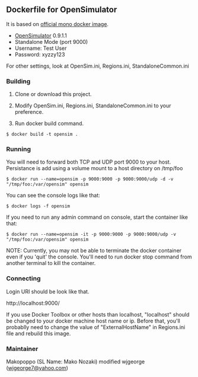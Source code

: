 ## Dockerfile for OpenSimulator

It is based on [official mono docker image](https://hub.docker.com/_/mono/).

* [OpenSimulator](http://opensimulator.org) 0.9.1.1
* Standalone Mode (port 9000)
* Username: Test User 
* Password: xyzzy123

For other settings, look at OpenSim.ini, Regions.ini, StandaloneCommon.ini

### Building

1. Clone or download this project.

2. Modify OpenSim.ini, Regions.ini, StandaloneCommon.ini to your preference.

3. Run docker build command.

```
$ docker build -t opensim .
```

### Running

You will need to forward both TCP and UDP port 9000 to your host. Persistance is add using a volume mount to a host directory on /tmp/foo

```
$ docker run --name=opensim -p 9000:9000 -p 9000:9000/udp -d -v "/tmp/foo:/var/opensim" opensim
```

You can see the console logs like that:

```
$ docker logs -f opensim
```

If you need to run any admin command on console, start the container like that:

```
$ docker run --name=opensim -it -p 9000:9000 -p 9000:9000/udp -v "/tmp/foo:/var/opensim" opensim
```

NOTE: Currently, you may not be able to terminate the docker container even if you 'quit' the console. You'll need to run docker stop command from another terminal to kill the container.

### Connecting

Login URI should be look like that.

http://localhost:9000/

If you use Docker Toolbox or other hosts than localhost, "localhost" should be changed to your docker machine host name or ip. Before that, you'll probablly need to change the value of "ExternalHostName" in Regions.ini file and rebuild this image.


### Maintainer

Makopoppo (SL Name: Mako Nozaki)
modified wjgeorge (wjgeorge7@yahoo.com)
